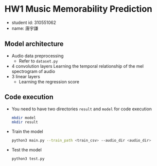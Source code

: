 # HW1 Music Memorability Prediction
- student id: 310551062
- name: 唐宇謙

## Model architecture
- Audio data preprocessing
    - Refer to `dataset.py`
- 4 convolution layers
    Learning the temporal relationship of the mel spectrogram of audio
- 3 linear layers
    - Learning the regression score

## Code execution
- You need to have two directories `result` and `model` for code execution
    ```bash
    mkdir model
    mkdir result
    ```
- Train the model
    ```bash
    python3 main.py --train_path <train_csv> --audio_dir <audio_dir>
    ```
- Test the model
    ```bash
    python3 test.py
    ```